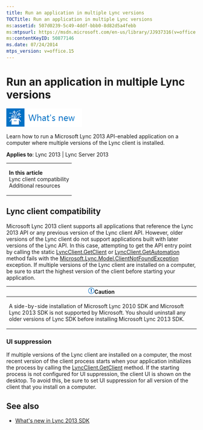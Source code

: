 ```yaml
---
title: Run an application in multiple Lync versions
TOCTitle: Run an application in multiple Lync versions
ms:assetid: 507d0239-5c49-4ddf-bbb0-8d82d5a4febb
ms:mtpsurl: https://msdn.microsoft.com/en-us/library/JJ937316(v=office.15)
ms:contentKeyID: 50877146
ms.date: 07/24/2014
mtps_version: v=office.15
---
```


# Run an application in multiple Lync versions

![What's new topic](images/JJ937254.mod_icon_whatsnew_long(Office.15).png "What's new topic")

Learn how to run a Microsoft Lync 2013 API-enabled application on a computer where multiple versions of the Lync client is installed.



**Applies to**: Lync 2013 | Lync Server 2013

<table>
<colgroup>
<col style="width: 100%" />
</colgroup>
<tbody>
<tr class="odd">
<td><p><strong>In this article</strong><br />
Lync client compatibility<br />
Additional resources</p></td>
</tr>
</tbody>
</table>

## Lync client compatibility

Microsoft Lync 2013 client supports all applications that reference the Lync 2013 API or any previous version of the Lync client API. However, older versions of the Lync client do not support applications built with later versions of the Lync API. In this case, attempting to get the API entry point by calling the static [LyncClient.GetClient](https://msdn.microsoft.com/en-us/library/jj278213\(v=office.15\)) or [LyncClient.GetAutomation](https://msdn.microsoft.com/en-us/library/jj266970\(v=office.15\)) method fails with the [Microsoft.Lync.Model.ClientNotFoundException](https://msdn.microsoft.com/en-us/library/jj293274\(v=office.15\)) exception. If multiple versions of the Lync client are installed on a computer, be sure to start the highest version of the client before starting your application.

<table>
<colgroup>
<col style="width: 100%" />
</colgroup>
<thead>
<tr class="header">
<th><img src="images/JJ933089.alert_caution(Office.15).gif" title="Caution note" alt="Caution note" /><strong>Caution</strong></th>
</tr>
</thead>
<tbody>
<tr class="odd">
<td><p>A side-by-side installation of Microsoft Lync 2010 SDK and Microsoft Lync 2013 SDK is not supported by Microsoft. You should uninstall any older versions of Lync SDK before installing Microsoft Lync 2013 SDK.</p></td>
</tr>
</tbody>
</table>

### UI suppression

If multiple versions of the Lync client are installed on a computer, the most recent version of the client process starts when your application initializes the process by calling the [LyncClient.GetClient](https://msdn.microsoft.com/en-us/library/jj278213\(v=office.15\)) method. If the starting process is not configured for UI suppression, the client UI is shown on the desktop. To avoid this, be sure to set UI suppression for all version of the client that you install on a computer.

## See also

  - [What's new in Lync 2013 SDK](what-s-new-in-lync-2013-sdk.md)

